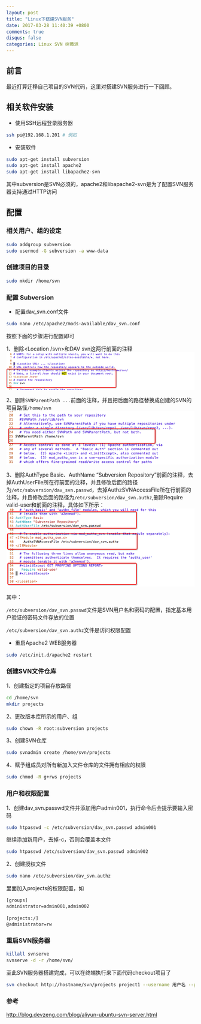 ```yaml
---
layout: post
title: "Linux下搭建SVN服务"
date: 2017-03-28 11:40:39 +0800
comments: true
disqus: false
categories: Linux SVN 树莓派
---
```

## 前言
最近打算迁移自己项目的SVN代码，这里对搭建SVN服务进行一下回顾。

## 相关软件安装
* 使用SSH远程登录服务器

``` sh
ssh pi@192.168.1.201 # 例如
```
<!-- more -->
* 安装软件

``` sh
sudo apt-get install subversion
sudo apt-get install apache2
sudo apt-get install libapache2-svn
```
其中subversion是SVN必须的，apache2和libapache2-svn是为了配置SVN服务器支持通过HTTP访问

## 配置

### 相关用户、组的设定

``` sh
sudo addgroup subversion
sudo usermod -G subversion -a www-data
```
### 创建项目的目录

``` sh
sudo mkdir /home/svn
```

### 配置 Subversion

* 配置dav_svn.conf文件

``` sh
sudo nano /etc/apache2/mods-available/dav_svn.conf
```
按照下面的步骤进行配置即可

1、删除<Location /svn>和DAV svn这两行前面的注释
![temp](/images/2017/03/28/svn_01.png)

2、删除`SVNParentPath ...`前面的注释，并且把后面的路径替换成创建的SVN的项目路径`/home/svn`
![temp](/images/2017/03/28/svn_02.png)

3、删除AuthType Basic、AuthName “Subversion Repository”前面的注释，去掉AuthUserFile所在行前面的注释，并且修改后面的路径为`/etc/subversion/dav_svn.passwd`，去掉AuthzSVNAccessFile所在行前面的注释，并且修改后面的路径为`/etc/subversion/dav_svn.authz`,删除Require valid-user和</Location>前面的注释，具体如下所示：
![temp](/images/2017/03/28/svn_03.png)

其中：

`/etc/subversion/dav_svn.passwd`文件是SVN用户名和密码的配置，指定基本用户验证的密码文件存放的位置   

`/etc/subversion/dav_svn.authz`文件是访问权限配置

* 重启Apache2 WEB服务器

``` sh
sudo /etc/init.d/apache2 restart
```

### 创建SVN文件仓库
1、创建指定的项目存放路径

``` sh
cd /home/svn
mkdir projects
```

2、更改版本库所示的用户、组

``` sh
sudo chown -R root:subversion projects
```

3、创建SVN仓库

``` sh
sudo svnadmin create /home/svn/projects
```

4、赋予组成员对所有新加入文件仓库的文件拥有相应的权限

``` sh
sudo chmod -R g+rws projects
```
### 用户和权限配置
1、创建dav_svn.passwd文件并添加用户admin001，执行命令后会提示要输入密码

``` sh
sudo htpasswd -c /etc/subversion/dav_svn.passwd admin001
```

继续添加新用户，去掉-c，否则会覆盖本文件


``` sh
sudo htpasswd /etc/subversion/dav_svn.passwd admin002
```

2、创建授权文件

``` sh
sudo nano /etc/subversion/dav_svn.authz
```
里面加入projects的权限配置，如

``` text
[groups]
administrator=admin001,admin002

[projects:/]
@administrator=rw
```

### 重启SVN服务器

``` sh
killall svnserve
svnserve -d -r /home/svn/
```

至此SVN服务器搭建完成，可以在终端执行来下面代码checkout项目了

``` sh
svn checkout http://hostname/svn/projects project1 --username 用户名 --password 密码
```

### 参考
<http://blog.devzeng.com/blog/aliyun-ubuntu-svn-server.html>

